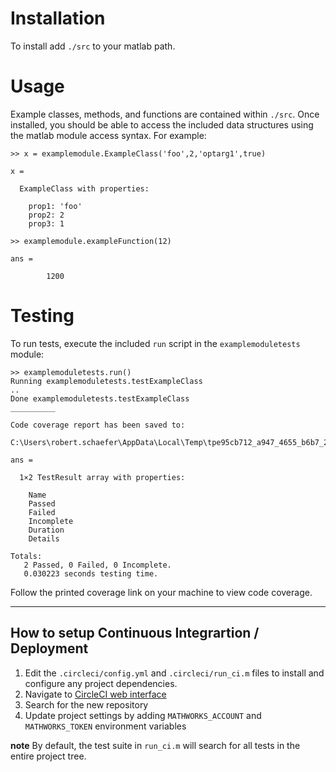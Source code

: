 # Installation
To install add `./src` to your matlab path.

# Usage
Example classes, methods, and functions are contained within `./src`. Once installed, you should be able to access the
included data structures using the matlab module access syntax. For example:

```{matlab}
>> x = examplemodule.ExampleClass('foo',2,'optarg1',true)

x =

  ExampleClass with properties:

    prop1: 'foo'
    prop2: 2
    prop3: 1

>> examplemodule.exampleFunction(12)

ans =

        1200

```

# Testing
To run tests, execute the included `run` script in the `examplemoduletests` module:

```{matlab}
>> examplemoduletests.run()
Running examplemoduletests.testExampleClass
..
Done examplemoduletests.testExampleClass
__________

Code coverage report has been saved to:
 C:\Users\robert.schaefer\AppData\Local\Temp\tpe95cb712_a947_4655_b6b7_2a1736c7a9a9\index.html

ans =

  1×2 TestResult array with properties:

    Name
    Passed
    Failed
    Incomplete
    Duration
    Details

Totals:
   2 Passed, 0 Failed, 0 Incomplete.
   0.030223 seconds testing time.
```
Follow the printed coverage link on your machine to view code coverage.

---

## How to setup Continuous Integrartion / Deployment

1. Edit the `.circleci/config.yml` and `.circleci/run_ci.m` files to install and configure any project
   dependencies.
2. Navigate to [CircleCI web interface](https://app.circleci.com/projects/project-dashboard/github/boomtechnology)
3. Search for the new repository
4. Update project settings by adding `MATHWORKS_ACCOUNT` and `MATHWORKS_TOKEN` environment variables

**note** By default, the test suite in `run_ci.m` will search for all tests in the entire project tree.
